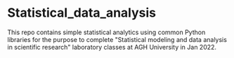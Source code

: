 # Statistical_data_analysis
This repo contains simple statistical analytics using common Python libraries for the purpose to complete "Statistical modeling and data analysis in scientific research" laboratory classes at AGH University in Jan 2022.
